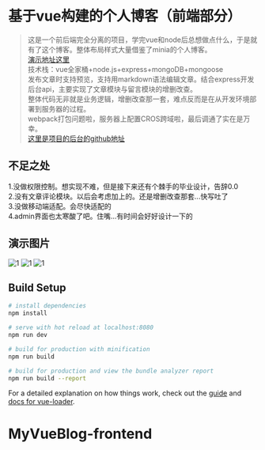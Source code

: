 # 基于vue构建的个人博客（前端部分）

> 这是一个前后端完全分离的项目，学完vue和node后总想做点什么，于是就有了这个博客。整体布局样式大量借鉴了minia的个人博客。<br>
[演示地址这里](http://39.108.214.182/#/)<br> 
技术栈：vue全家桶+node.js+express+mongoDB+mongoose <br>
发布文章时支持预览，支持用markdown语法编辑文章。结合express开发后台api，主要实现了文章模块与留言模块的增删改查。<br>
整体代码无非就是业务逻辑，增删改查那一套，难点反而是在从开发环境部署到服务器的过程。<br>
webpack打包问题啦，服务器上配置CROS跨域啦，最后调通了实在是万幸。<br>
[这里是项目的后台的github地址](https://github.com/Kisarigi/MyVueBlog-server)

## 不足之处
1.没做权限控制。想实现不难，但是接下来还有个棘手的毕业设计，告辞0.0 <br>
2.没有文章评论模块。以后会考虑加上的。还是增删改查那套...快写吐了  <br>
3.没做移动端适配。会尽快适配的<br>
4.admin界面也太寒酸了吧。住嘴...有时间会好好设计一下的<br>


## 演示图片
![1](https://wx1.sinaimg.cn/mw1024/006SncqLgy1fpied5jmgwj31gs0q30vf.jpg)
![1](https://wx4.sinaimg.cn/mw1024/006SncqLgy1fpie8o6ll6j31gp0q81bk.jpg)
![1](https://wx4.sinaimg.cn/mw1024/006SncqLgy1fpie8qubq8j31gu0q34qp.jpg)


## Build Setup

``` bash
# install dependencies
npm install

# serve with hot reload at localhost:8080
npm run dev

# build for production with minification
npm run build

# build for production and view the bundle analyzer report
npm run build --report
```

For a detailed explanation on how things work, check out the [guide](http://vuejs-templates.github.io/webpack/) and [docs for vue-loader](http://vuejs.github.io/vue-loader).
# MyVueBlog-frontend
